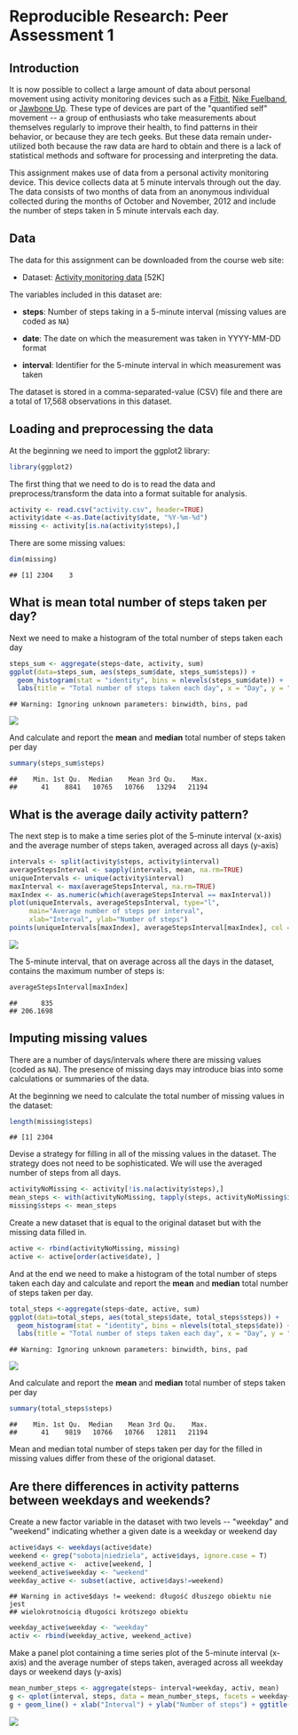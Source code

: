 # Reproducible Research: Peer Assessment 1

## Introduction
It is now possible to collect a large amount of data about personal
movement using activity monitoring devices such as a
[Fitbit](http://www.fitbit.com), [Nike
Fuelband](http://www.nike.com/us/en_us/c/nikeplus-fuelband), or
[Jawbone Up](https://jawbone.com/up). These type of devices are part of
the "quantified self" movement -- a group of enthusiasts who take
measurements about themselves regularly to improve their health, to
find patterns in their behavior, or because they are tech geeks. But
these data remain under-utilized both because the raw data are hard to
obtain and there is a lack of statistical methods and software for
processing and interpreting the data.

This assignment makes use of data from a personal activity monitoring
device. This device collects data at 5 minute intervals through out the
day. The data consists of two months of data from an anonymous
individual collected during the months of October and November, 2012
and include the number of steps taken in 5 minute intervals each day.

## Data

The data for this assignment can be downloaded from the course web
site:

* Dataset: [Activity monitoring data](https://d396qusza40orc.cloudfront.net/repdata%2Fdata%2Factivity.zip) [52K]

The variables included in this dataset are:

* **steps**: Number of steps taking in a 5-minute interval (missing
    values are coded as `NA`)

* **date**: The date on which the measurement was taken in YYYY-MM-DD
    format

* **interval**: Identifier for the 5-minute interval in which
    measurement was taken

The dataset is stored in a comma-separated-value (CSV) file and there
are a total of 17,568 observations in this
dataset.

## Loading and preprocessing the data
At the beginning we need to import the ggplot2 library:

```r
library(ggplot2)
```

The first thing that we need to do is to read the data and preprocess/transform the data into a format suitable for analysis.

```r
activity <- read.csv("activity.csv", header=TRUE)
activity$date <-as.Date(activity$date, "%Y-%m-%d")
missing <- activity[is.na(activity$steps),]
```
There are some missing values:

```r
dim(missing)
```

```
## [1] 2304    3
```

## What is mean total number of steps taken per day?
Next we need to make a histogram of the total number of steps taken each day

```r
steps_sum <- aggregate(steps~date, activity, sum)
ggplot(data=steps_sum, aes(steps_sum$date, steps_sum$steps)) + 
  geom_histogram(stat = "identity", bins = nlevels(steps_sum$date)) +
  labs(title = "Total number of steps taken each day", x = "Day", y = "Total number of steps")
```

```
## Warning: Ignoring unknown parameters: binwidth, bins, pad
```

![](PA1_template_files/figure-html/unnamed-chunk-4-1.png)<!-- -->

And calculate and report the **mean** and **median** total number of steps taken per day

```r
summary(steps_sum$steps)
```

```
##    Min. 1st Qu.  Median    Mean 3rd Qu.    Max. 
##      41    8841   10765   10766   13294   21194
```

## What is the average daily activity pattern?
The next step is to make a time series plot of the 5-minute interval (x-axis) and the average number of steps taken, averaged across all days (y-axis)

```r
intervals <- split(activity$steps, activity$interval)
averageStepsInterval <- sapply(intervals, mean, na.rm=TRUE)
uniqueIntervals <- unique(activity$interval)
maxInterval <- max(averageStepsInterval, na.rm=TRUE)
maxIndex <- as.numeric(which(averageStepsInterval == maxInterval))
plot(uniqueIntervals, averageStepsInterval, type="l",
     main="Average number of steps per interval", 
     xlab="Interval", ylab="Number of steps")
points(uniqueIntervals[maxIndex], averageStepsInterval[maxIndex], col = "blue")
```

![](PA1_template_files/figure-html/unnamed-chunk-6-1.png)<!-- -->

The 5-minute interval, that on average across all the days in the dataset, contains the maximum number of steps is:

```r
averageStepsInterval[maxIndex]
```

```
##      835 
## 206.1698
```

## Imputing missing values
There are a number of days/intervals where there are missing values (coded as `NA`). The presence of missing days may introduce bias into some calculations or summaries of the data.

At the beginning we need to calculate the total number of missing values in the dataset:

```r
length(missing$steps)
```

```
## [1] 2304
```

Devise a strategy for filling in all of the missing values in the dataset. The strategy does not need to be sophisticated. We will use the averaged number of steps from all days.

```r
activityNoMissing <- activity[!is.na(activity$steps),]
mean_steps <- with(activityNoMissing, tapply(steps, activityNoMissing$interval, mean))
missing$steps <- mean_steps
```

Create a new dataset that is equal to the original dataset but with the missing data filled in.

```r
active <- rbind(activityNoMissing, missing)
active <- active[order(active$date), ]
```

And at the end we need to make a histogram of the total number of steps taken each day and calculate and report the **mean** and **median** total number of steps taken per day. 

```r
total_steps <-aggregate(steps~date, active, sum)
ggplot(data=total_steps, aes(total_steps$date, total_steps$steps)) + 
  geom_histogram(stat = "identity", bins = nlevels(total_steps$date)) +
  labs(title = "Total number of steps taken each day", x = "Day", y = "Total number of steps")
```

```
## Warning: Ignoring unknown parameters: binwidth, bins, pad
```

![](PA1_template_files/figure-html/unnamed-chunk-11-1.png)<!-- -->

And calculate and report the **mean** and **median** total number of steps taken per day

```r
summary(total_steps$steps)
```

```
##    Min. 1st Qu.  Median    Mean 3rd Qu.    Max. 
##      41    9819   10766   10766   12811   21194
```

Mean and median total number of steps taken per day for the filled in missing values differ from these of the origional dataset.

## Are there differences in activity patterns between weekdays and weekends?
Create a new factor variable in the dataset with two levels -- "weekday" and "weekend" indicating whether a given date is a weekday or weekend day

```r
active$days <- weekdays(active$date)
weekend <- grep("sobota|niedziela", active$days, ignore.case = T)
weekend_active <-  active[weekend, ]
weekend_active$weekday <- "weekend"
weekday_active <- subset(active, active$days!=weekend)
```

```
## Warning in active$days != weekend: długość dłuszego obiektu nie jest
## wielokrotnością długości krótszego obiektu
```

```r
weekday_active$weekday <- "weekday"
activ <- rbind(weekday_active, weekend_active)
```

Make a panel plot containing a time series plot of the 5-minute interval (x-axis) and the average number of steps taken, averaged across all weekday days or weekend days (y-axis)

```r
mean_number_steps <- aggregate(steps~ interval+weekday, activ, mean)
g <- qplot(interval, steps, data = mean_number_steps, facets = weekday~., geom = "line")
g + geom_line() + xlab("Interval") + ylab("Number of steps") + ggtitle("Average number of steps on weekdays and weekends")
```

![](PA1_template_files/figure-html/unnamed-chunk-14-1.png)<!-- -->


